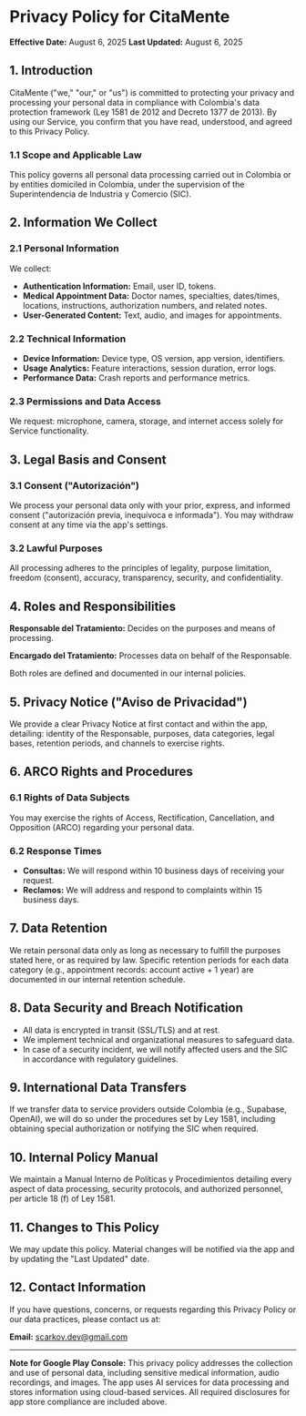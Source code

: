# Privacy Policy for CitaMente

**Effective Date:** August 6, 2025 **Last Updated:** August 6, 2025

## 1. Introduction

CitaMente ("we," "our," or "us") is committed to protecting your privacy and
processing your personal data in compliance with Colombia's data protection
framework (Ley 1581 de 2012 and Decreto 1377 de 2013). By using our Service, you
confirm that you have read, understood, and agreed to this Privacy Policy.

### 1.1 Scope and Applicable Law

This policy governs all personal data processing carried out in Colombia or by
entities domiciled in Colombia, under the supervision of the Superintendencia de
Industria y Comercio (SIC).

## 2. Information We Collect

### 2.1 Personal Information

We collect:

- **Authentication Information:** Email, user ID, tokens.
- **Medical Appointment Data:** Doctor names, specialties, dates/times,
  locations, instructions, authorization numbers, and related notes.
- **User-Generated Content:** Text, audio, and images for appointments.

### 2.2 Technical Information

- **Device Information:** Device type, OS version, app version, identifiers.
- **Usage Analytics:** Feature interactions, session duration, error logs.
- **Performance Data:** Crash reports and performance metrics.

### 2.3 Permissions and Data Access

We request: microphone, camera, storage, and internet access solely for Service
functionality.

## 3. Legal Basis and Consent

### 3.1 Consent ("Autorización")

We process your personal data only with your prior, express, and informed
consent ("autorización previa, inequívoca e informada"). You may withdraw
consent at any time via the app's settings.

### 3.2 Lawful Purposes

All processing adheres to the principles of legality, purpose limitation,
freedom (consent), accuracy, transparency, security, and confidentiality.

## 4. Roles and Responsibilities

**Responsable del Tratamiento:** Decides on the purposes and means of
processing.

**Encargado del Tratamiento:** Processes data on behalf of the Responsable.

Both roles are defined and documented in our internal policies.

## 5. Privacy Notice ("Aviso de Privacidad")

We provide a clear Privacy Notice at first contact and within the app,
detailing: identity of the Responsable, purposes, data categories, legal bases,
retention periods, and channels to exercise rights.

## 6. ARCO Rights and Procedures

### 6.1 Rights of Data Subjects

You may exercise the rights of Access, Rectification, Cancellation, and
Opposition (ARCO) regarding your personal data.

### 6.2 Response Times

- **Consultas:** We will respond within 10 business days of receiving your
  request.
- **Reclamos:** We will address and respond to complaints within 15 business
  days.

## 7. Data Retention

We retain personal data only as long as necessary to fulfill the purposes stated
here, or as required by law. Specific retention periods for each data category
(e.g., appointment records: account active + 1 year) are documented in our
internal retention schedule.

## 8. Data Security and Breach Notification

- All data is encrypted in transit (SSL/TLS) and at rest.
- We implement technical and organizational measures to safeguard data.
- In case of a security incident, we will notify affected users and the SIC in
  accordance with regulatory guidelines.

## 9. International Data Transfers

If we transfer data to service providers outside Colombia (e.g., Supabase,
OpenAI), we will do so under the procedures set by Ley 1581, including obtaining
special authorization or notifying the SIC when required.

## 10. Internal Policy Manual

We maintain a Manual Interno de Políticas y Procedimientos detailing every
aspect of data processing, security protocols, and authorized personnel, per
article 18 (f) of Ley 1581.

## 11. Changes to This Policy

We may update this policy. Material changes will be notified via the app and by
updating the "Last Updated" date.

## 12. Contact Information

If you have questions, concerns, or requests regarding this Privacy Policy or
our data practices, please contact us at:

**Email:** scarkov.dev@gmail.com

---

**Note for Google Play Console:** This privacy policy addresses the collection
and use of personal data, including sensitive medical information, audio
recordings, and images. The app uses AI services for data processing and stores
information using cloud-based services. All required disclosures for app store
compliance are included above.
